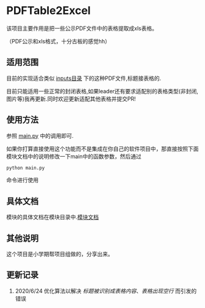 # PDFTable2Excel
该项目主要作用是把一些公示PDF文件中的表格提取成xls表格。

（PDF公示和xls格式，十分古板的感觉hh）

## 适用范围
目前的实现适合类似 [inputs目录](inputs) 下的这种PDF文件,标题接表格的.

目前只能适用一些正常的封闭表格,如果leader还有要求适配别的表格类型(非封闭, 图片等)我再更新.同时欢迎更新适配其他表格并提交PR!

## 使用方法
参照 [main.py](main.py) 中的调用即可.

如果你打算直接使用这个功能而不是集成在你自己的软件项目中，那直接按照下面模块文档中的说明修改一下main中的函数参数，然后通过
```bash
python main.py
```
命令进行使用

## 具体文档
模块的具体文档在模块目录中.[模块文档](./PDFExtractor/README.md)

## 其他说明
这个项目是小学期帮项目组做的，分享出来。

## 更新记录
1. 2020/6/24 优化算法以解决 *标题被识别成表格内容*、*表格出现空行* 而引发的错误
